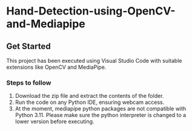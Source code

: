 # Hand-Detection-using-OpenCV-and-Mediapipe

## Get Started
This project has been executed using Visual Studio Code with suitable extensions like OpenCV and MediaPipe.

### Steps to follow
1. Download the zip file and extract the contents of the folder.
2. Run the code on any Python IDE, ensuring webcam access.
3. At the moment, mediapipe python packages are not compatible with Python 3.11. Please make sure the python  interpreter is changed to a lower version before executing.
